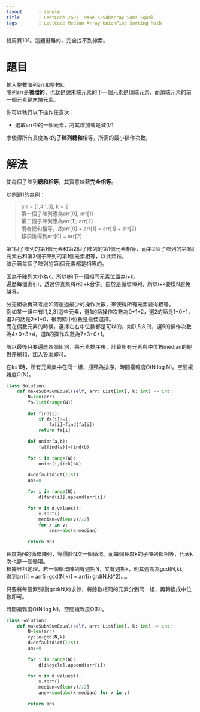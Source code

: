 ```yaml
--- 
layout      : single
title       : LeetCode 2607. Make K-Subarray Sums Equal
tags        : LeetCode Medium Array UnionFind Sorting Math
---
```

雙周賽101。這題挺難的，完全找不到線索。  

# 題目
輸入整數陣列arr和整數k。  
陣列arr是**循環的**，也就是說末端元素的下一個元素是頂端元素，而頂端元素的前一個元素是末端元素。  

你可以執行以下操作任意次：  
- 選取arr中的一個元素，將其增加或是減少1  

求使得所有長度為k的**子陣列總和**相等，所需的最小操作次數。  

# 解法
使每個子陣列**總和相等**，其實意味著**完全相等**。  

以例題1的為例：  
> arr = [1,4,1,3], k = 2  
> 第一個子陣列應為arr[0], arr[1]  
> 第二個子陣列應為arr[1], arr[2]  
> 兩者總和相等，故arr[0] + arr[1] = arr[1] + arr[2]  
> 移項後得到arr[0] = arr[2]  

第1個子陣列的第1個元素和第2個子陣列的第1個元素相等、而第2個子陣列的第1個元素右和第3個子陣列的第1個元素相等，以此類推。  
暗示著每個子陣列的第i個元素都是相等的。  

因為子陣列大小為k，所以i的下一個相同元素位置為i+k。  
遍歷每個索引i，透過併查集將i和i+k合併。由於是循環陣列，所以i+k要模N避免越界。  

分完組後再來考慮如何透過最少的操作次數，來使得所有元素變得相等。  
例如某一組中有[1,2,3]這些元素，選1的話操作次數為0+1+2，選2的話是1+0+1，選3的話是2+1+0，很明顯中位數是最佳選擇。  
而在偶數元素的時候，選擇左右中位數都是可以的。如[1,5,8,9]，選5的操作次數為4+0+3+4，選8的操作次數為7+3+0+1。  

所以最後只要遍歷各個組別，將元素排序後，計算所有元素與中位數median的絕對差總和，加入答案即可。  

在k=1時，所有元素集中在同一組，瓶頸為排序，時間複雜度O(N log N)。空間複雜度O(N)。  

```python
class Solution:
    def makeSubKSumEqual(self, arr: List[int], k: int) -> int:
        N=len(arr)
        fa=list(range(N))
        
        def find(i):
            if fa[i]!=i:
                fa[i]=find(fa[i])
            return fa[i]
        
        def union(a,b):
            fa[find(a)]=find(b)
            
        for i in range(N):
            union(i,(i+k)%N)
            
        d=defaultdict(list)
        ans=0 
        
        for i in range(N):
            d[find(i)].append(arr[i])
        
        for v in d.values():
            v.sort()
            median=v[len(v)//2]
            for x in v:
                ans+=abs(x-median)
            
        return ans
```

長度為N的循環陣列，等價於N次一個循環。而每個長度k的子陣列都相等，代表k次也是一個循環。  
根據貝祖定理，若一個循環陣列有週期N，又有週期k，則其週期為gcd(N,k)。  
得到arr[i] = arr[i+gcd(N,k)] = arr[i+grd(N,k)\*2]...。　　

只要將每個索引i對gcd(N,k)求餘，將餘數相同的元素分到同一組，再轉換成中位數即可。  

時間複雜度O(N log N)。空間複雜度O(N)。  

```python
class Solution:
    def makeSubKSumEqual(self, arr: List[int], k: int) -> int:
        N=len(arr)
        cycle=gcd(N,k)
        d=defaultdict(list)
        ans=0
        
        for i in range(N):
            d[i%cycle].append(arr[i])
            
        for v in d.values():
            v.sort()
            median=v[len(v)//2]
            ans+=sum(abs(x-median) for x in v)
        
        return ans
```